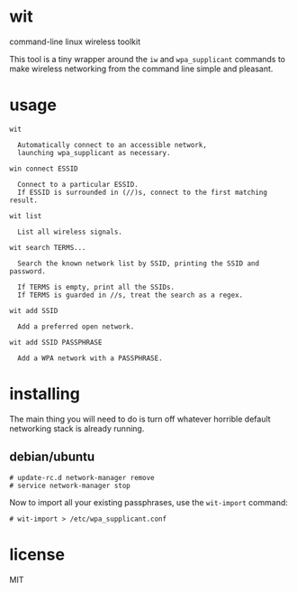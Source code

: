 # wit

command-line linux wireless toolkit

This tool is a tiny wrapper around the `iw` and `wpa_supplicant` commands to
make wireless networking from the command line simple and pleasant.

# usage

```
wit

  Automatically connect to an accessible network,
  launching wpa_supplicant as necessary.

win connect ESSID

  Connect to a particular ESSID.
  If ESSID is surrounded in (//)s, connect to the first matching result.

wit list

  List all wireless signals.

wit search TERMS...

  Search the known network list by SSID, printing the SSID and password.

  If TERMS is empty, print all the SSIDs.
  If TERMS is guarded in //s, treat the search as a regex.

wit add SSID

  Add a preferred open network.

wit add SSID PASSPHRASE

  Add a WPA network with a PASSPHRASE.

```

# installing

The main thing you will need to do is turn off whatever horrible default
networking stack is already running.

## debian/ubuntu

```
# update-rc.d network-manager remove
# service network-manager stop
```

Now to import all your existing passphrases, use the `wit-import` command:

```
# wit-import > /etc/wpa_supplicant.conf
```

# license

MIT
